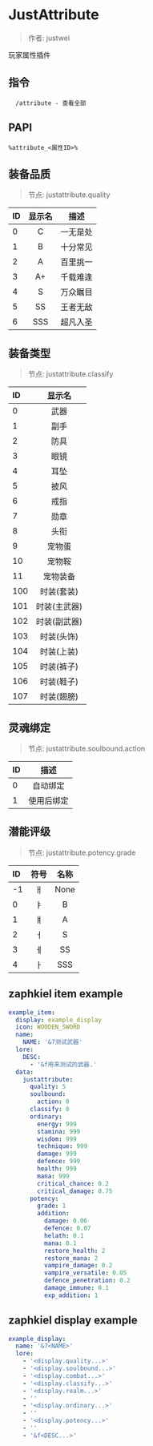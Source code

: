 # JustAttribute

> 作者: justwei

玩家属性插件

## 指令
```text
  /attribute - 查看全部
```

## PAPI
```text
%attribute_<属性ID>%
```

## 装备品质
> 节点: justattribute.quality

| ID | 显示名 | 描述 |
| :-----| :----: | :----: |
| 0 | C | 一无是处 |
| 1 | B | 十分常见 |
| 2 | A | 百里挑一 |
| 3 | A+ | 千载难逢 |
| 4 | S | 万众瞩目 |
| 5 | SS | 王者无敌 |
| 6 | SSS | 超凡入圣 |

## 装备类型
> 节点: justattribute.classify

| ID | 显示名 |
| :-----| :----: |
| 0 | 武器 |
| 1 | 副手 |
| 2 | 防具 |
| 3 | 眼镜 |
| 4 | 耳坠 |
| 5 | 披风 |
| 6 | 戒指 |
| 7 | 勋章 |
| 8 | 头衔 |
| 9 | 宠物蛋 |
| 10 | 宠物鞍 |
| 11 | 宠物装备 |
| 100 | 时装(套装) |
| 101 | 时装(主武器) |
| 102 | 时装(副武器) |
| 103 | 时装(头饰) |
| 104 | 时装(上装) |
| 105 | 时装(裤子) |
| 106 | 时装(鞋子) |
| 107 | 时装(翅膀) |

## 灵魂绑定
> 节点: justattribute.soulbound.action

| ID | 描述 |
| :-----| :----: |
| 0 | 自动绑定 |
| 1 | 使用后绑定 |

## 潜能评级
> 节点: justattribute.potency.grade

| ID | 符号 | 名称 |
| :-----| :----: | :----: |
| -1 | ㅐ | None |
| 0 | ㅑ | B |
| 1 | ㅒ | A |
| 2 | ㅓ | S |
| 3 | ㅔ | SS |
| 4 | ㅏ | SSS |

## zaphkiel item example
```yaml
example_item:
  display: example_display
  icon: WOODEN_SWORD
  name:
    NAME: '&7测试武器'
  lore:
    DESC:
      - '&f用来测试的武器.'
  data:
    justattribute:
      quality: 5
      soulbound:
        action: 0
      classify: 0
      ordinary:
        energy: 999
        stamina: 999
        wisdom: 999
        technique: 999
        damage: 999
        defence: 999
        health: 999
        mana: 999
        critical_chance: 0.2
        critical_damage: 0.75
      potency:
        grade: 1
        addition:
          damage: 0.06
          defence: 0.07
          helath: 0.1
          mana: 0.1
          restore_health: 2
          restore_mana: 2
          vampire_damage: 0.2
          vampire_versatile: 0.05
          defence_penetration: 0.2
          damage_immune: 0.1
          exp_addition: 1
```

## zaphkiel display example
```yaml
example_display:
  name: '&7<NAME>'
  lore:
    - '<display.quality...>'
    - '<display.soulbound...>'
    - '<display.combat...>'
    - '<display.classify...>'
    - '<display.realm...>'
    - ''
    - '<display.ordinary...>'
    - ''
    - '<display.potency...>'
    - ''
    - '&f<DESC...>'
```